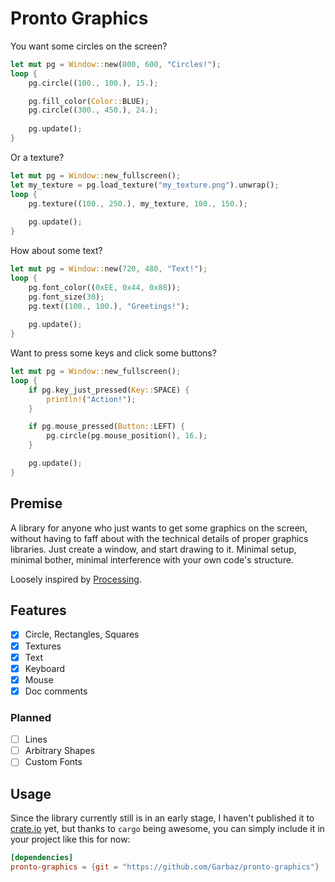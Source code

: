 # Pronto Graphics

You want some circles on the screen?

```rust
let mut pg = Window::new(800, 600, "Circles!");
loop {
    pg.circle((100., 100.), 15.);

    pg.fill_color(Color::BLUE);
    pg.circle((300., 450.), 24.);
    
    pg.update();
}
```

Or a texture?

```rust
let mut pg = Window::new_fullscreen();
let my_texture = pg.load_texture("my_texture.png").unwrap();
loop {
    pg.texture((100., 250.), my_texture, 100., 150.);
    
    pg.update();
}
```

How about some text?

```rust
let mut pg = Window::new(720, 480, "Text!");
loop {
    pg.font_color((0xEE, 0x44, 0x88));
    pg.font_size(30);
    pg.text((100., 100.), "Greetings!");
    
    pg.update();
}
```

Want to press some keys and click some buttons?

```rust
let mut pg = Window::new_fullscreen();
loop {
    if pg.key_just_pressed(Key::SPACE) {
        println!("Action!");
    }

    if pg.mouse_pressed(Button::LEFT) {
        pg.circle(pg.mouse_position(), 16.);
    }

    pg.update();
}
```

## Premise

A library for anyone who just wants to get some graphics on the screen, without having to faff about with the technical details of proper graphics libraries. Just create a window, and start drawing to it. Minimal setup, minimal bother, minimal interference with your own code's structure.

Loosely inspired by [Processing](https://processing.org/).

## Features

- [X] Circle, Rectangles, Squares
- [X] Textures
- [X] Text
- [X] Keyboard
- [X] Mouse
- [X] Doc comments

### Planned

- [ ] Lines
- [ ] Arbitrary Shapes
- [ ] Custom Fonts

## Usage

Since the library currently still is in an early stage, I haven't published it to [crate.io](https://crates.io/) yet, but thanks to `cargo` being awesome, you can simply include it in your project like this for now:

```toml
[dependencies]
pronto-graphics = {git = "https://github.com/Garbaz/pronto-graphics"}
```